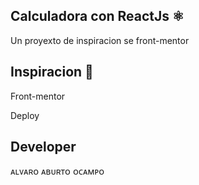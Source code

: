 ## Calculadora con ReactJs ⚛️

Un proyexto de inspiracion se front-mentor

## Inspiracion 🔆 

Front-mentor

Deploy 

## Developer

ᴀʟᴠᴀʀᴏ ᴀʙᴜʀᴛᴏ ᴏᴄᴀᴍᴘᴏ
